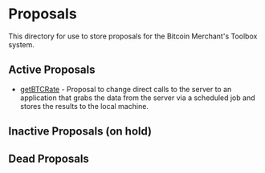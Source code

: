 # Proposals
This directory for use to store proposals for the Bitcoin Merchant's Toolbox system.
## Active Proposals
* [getBTCRate](getBTCRate.md) - Proposal to change direct calls to the server to an application that grabs the data from the server via a scheduled job and stores the results to the local machine.

## Inactive Proposals (on hold)

## Dead Proposals

